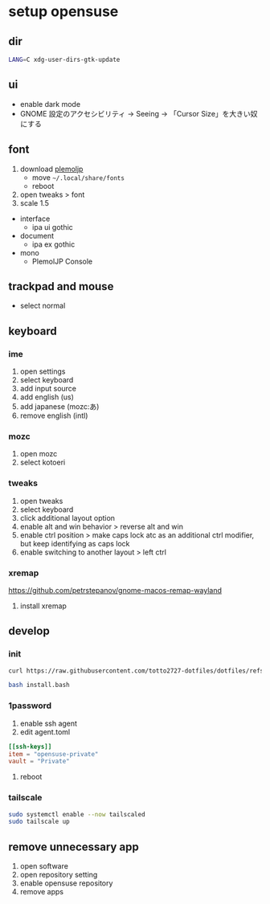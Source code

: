 # setup opensuse

## dir

```bash
LANG=C xdg-user-dirs-gtk-update
```

## ui


- enable dark mode
- GNOME 設定のアクセシビリティ → Seeing → 「Cursor Size」を大きい奴にする

## font

1. download [plemoljp](https://github.com/yuru7/PlemolJP)
    - move `~/.local/share/fonts`
    - reboot
1. open tweaks > font
1. scale 1.5

- interface
    - ipa ui gothic
- document
    - ipa ex gothic
-  mono
    - PlemolJP Console


## trackpad and mouse

- select normal

## keyboard

### ime

1. open settings
1. select keyboard
1. add input source
1. add english (us)
1. add japanese (mozc:あ)
1. remove english (intl)

### mozc

1. open mozc
1. select kotoeri

### tweaks

1. open tweaks
1. select keyboard
1. click additional layout option
1. enable alt and win behavior > reverse alt and win
1. enable ctrl position > make caps lock atc as an additional ctrl modifier, but keep identifying as caps lock
1. enable switching to another layout > left ctrl

### xremap

<https://github.com/petrstepanov/gnome-macos-remap-wayland>

1. install xremap

## develop

### init

```bash
curl https://raw.githubusercontent.com/totto2727-dotfiles/dotfiles/refs/heads/main/opensuse-private/init.bash

bash install.bash
```

### 1password

1. enable ssh agent
1. edit agent.toml
  ```toml:~/.config/1Password/ssh/agent.toml
  [[ssh-keys]]
  item = "opensuse-private"
  vault = "Private"
  ```
1. reboot

### tailscale

```bash
sudo systemctl enable --now tailscaled
sudo tailscale up
```

## remove unnecessary app

1. open software
1. open repository setting
1. enable opensuse repository
1. remove apps

